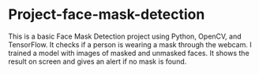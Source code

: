 # Project-face-mask-detection
This is a basic Face Mask Detection project using Python, OpenCV, and TensorFlow. It checks if a person is wearing a mask through the webcam. I trained a model with images of masked and unmasked faces. It shows the result on screen and gives an alert if no mask is found.
